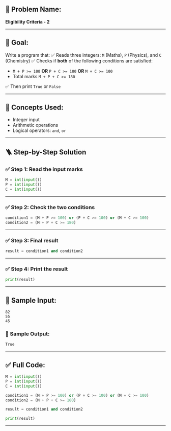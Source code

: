 ## 🧩 **Problem Name:**

**Eligibility Criteria - 2**

---

## 🎯 **Goal:**

Write a program that:
✅ Reads three integers: `M` (Maths), `P` (Physics), and `C` (Chemistry)
✅ Checks if **both** of the following conditions are satisfied:

- `M + P >= 100` **OR** `P + C >= 100` **OR** `M + C >= 100`
- Total marks `M + P + C >= 180`

✅ Then print `True` or `False`

---

## 🧠 **Concepts Used:**

- Integer input
- Arithmetic operations
- Logical operators: `and`, `or`

---

## 🪜 **Step-by-Step Solution**

### ✅ Step 1: Read the input marks

```python
M = int(input())
P = int(input())
C = int(input())
```

---

### ✅ Step 2: Check the two conditions

```python
condition1 = (M + P >= 100) or (P + C >= 100) or (M + C >= 100)
condition2 = (M + P + C >= 180)
```

---

### ✅ Step 3: Final result

```python
result = condition1 and condition2
```

---

### ✅ Step 4: Print the result

```python
print(result)
```

---

## 🧪 Sample Input:

```
82
55
45
```

### 🧾 Sample Output:

```
True
```

---

## ✅ Full Code:

```python
M = int(input())
P = int(input())
C = int(input())

condition1 = (M + P >= 100) or (P + C >= 100) or (M + C >= 100)
condition2 = (M + P + C >= 180)

result = condition1 and condition2

print(result)
```

---
